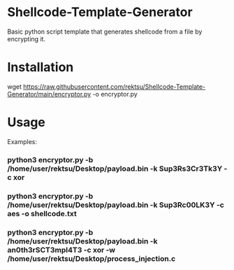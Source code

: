 # Shellcode-Template-Generator
Basic python script template that generates shellcode from a file by encrypting it.

# Installation
wget https://raw.githubusercontent.com/rektsu/Shellcode-Template-Generator/main/encryptor.py -o encryptor.py

# Usage
Examples:


### python3 encryptor.py -b /home/user/rektsu/Desktop/payload.bin -k Sup3Rs3Cr3Tk3Y -c xor
### python3 encryptor.py -b /home/user/rektsu/Desktop/payload.bin -k Sup3Rc00LK3Y -c aes -o shellcode.txt
### python3 encryptor.py -b /home/user/rektsu/Desktop/payload.bin -k an0th3rSCT3mpl4T3 -c xor -w /home/user/rektsu/Desktop/process_injection.c
